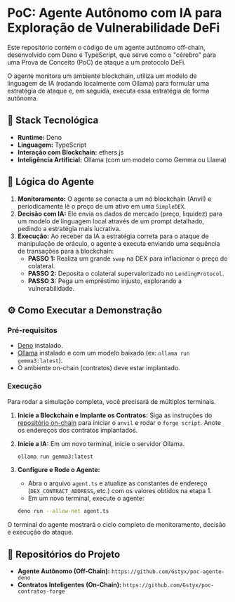 # PoC: Agente Autônomo com IA para Exploração de Vulnerabilidade DeFi

Este repositório contém o código de um agente autônomo off-chain, desenvolvido com Deno e TypeScript, que serve como o "cérebro" para uma Prova de Conceito (PoC) de ataque a um protocolo DeFi.

O agente monitora um ambiente blockchain, utiliza um modelo de linguagem de IA (rodando localmente com Ollama) para formular uma estratégia de ataque e, em seguida, executa essa estratégia de forma autônoma.

## 🚀 Stack Tecnológica

* **Runtime:** Deno
* **Linguagem:** TypeScript
* **Interação com Blockchain:** ethers.js
* **Inteligência Artificial:** Ollama (com um modelo como Gemma ou Llama)

## 🎯 Lógica do Agente

1.  **Monitoramento:** O agente se conecta a um nó blockchain (Anvil) e periodicamente lê o preço de um ativo em uma `SimpleDEX`.
2.  **Decisão com IA:** Ele envia os dados de mercado (preço, liquidez) para um modelo de linguagem local através de um prompt detalhado, pedindo a estratégia mais lucrativa.
3.  **Execução:** Ao receber da IA a estratégia correta para o ataque de manipulação de oráculo, o agente a executa enviando uma sequência de transações para a blockchain:
    * **PASSO 1:** Realiza um grande `swap` na DEX para inflacionar o preço do colateral.
    * **PASSO 2:** Deposita o colateral supervalorizado no `LendingProtocol`.
    * **PASSO 3:** Pega um empréstimo injusto, explorando a vulnerabilidade.

## ⚙️ Como Executar a Demonstração

### Pré-requisitos
* [Deno](https://deno.land/) instalado.
* [Ollama](https://ollama.com/) instalado e com um modelo baixado (ex: `ollama run gemma3:latest`).
* O ambiente on-chain (contratos) deve estar implantado.

### Execução
Para rodar a simulação completa, você precisará de múltiplos terminais.

1.  **Inicie a Blockchain e Implante os Contratos:**
    Siga as instruções do [repositório on-chain](https://github.com/Gstyx/poc-contratos-forge) para iniciar o `anvil` e rodar o `forge script`. Anote os endereços dos contratos implantados.

2.  **Inicie a IA:**
    Em um novo terminal, inicie o servidor Ollama.
    ```bash
    ollama run gemma3:latest
    ```

3.  **Configure e Rode o Agente:**
    * Abra o arquivo `agent.ts` e atualize as constantes de endereço (`DEX_CONTRACT_ADDRESS`, etc.) com os valores obtidos na etapa 1.
    * Em um novo terminal, execute o agente:
    ```bash
    deno run --allow-net agent.ts
    ```
O terminal do agente mostrará o ciclo completo de monitoramento, decisão e execução do ataque.

## 🔗 Repositórios do Projeto

* **Agente Autônomo (Off-Chain):** `https://github.com/Gstyx/poc-agente-deno`
* **Contratos Inteligentes (On-Chain):** `https://github.com/Gstyx/poc-contratos-forge`
